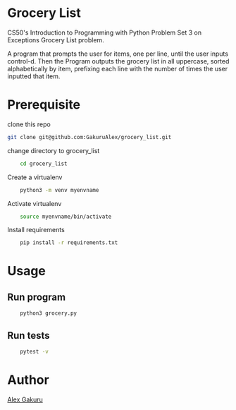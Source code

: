# Grocery List #

CS50's Introduction to Programming with Python Problem Set 3 on Exceptions
Grocery List problem.

A program that prompts the user for items, one per line, until the user inputs control-d. Then the Program outputs the grocery list in all uppercase, sorted alphabetically by item, prefixing each line with the number of times the user inputted that item.

# Prerequisite #
clone this repo 

```bash
git clone git@github.com:GakuruAlex/grocery_list.git
```

change directory to grocery_list

```bash
    cd grocery_list
```

Create a virtualenv

```bash
    python3 -m venv myenvname
```

Activate virtualenv

```bash
    source myenvname/bin/activate
```

Install requirements

```bash
    pip install -r requirements.txt
```

# Usage #

## Run program ##

```bash
    python3 grocery.py
```

## Run tests ##

```bash
    pytest -v
```


# Author #

[Alex Gakuru](https://github.com/GakuruAlex)